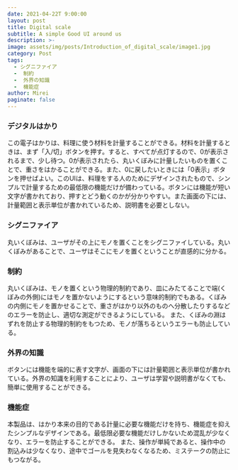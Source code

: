```yaml
---
date: 2021-04-22T 9:00:00
layout: post
title: Digital scale
subtitle: A simple Good UI around us
description: >-
image: assets/img/posts/Introduction_of_digital_scale/image1.jpg
category: Post
tags: 
  - シグニファイア
  -  制約
  -  外界の知識
  -  機能症
author: Mirei
paginate: false
---
```


### デジタルはかり
この電子はかりは、料理に使う材料を計量することができる。材料を計量するときは、まず「入/切」ボタンを押す。すると、すべてが点灯するので、0が表示されるまで、少し待つ。0が表示されたら、丸いくぼみに計量したいものを置くことで、重さをはかることができる。また、0に戻したいときには「0表示」ボタンを押せばよい。このUIは、料理をする人のためにデザインされたもので、シンプルで計量するための最低限の機能だけが備わっている。ボタンには機能が短い文字が書かれており、押すとどう動くのかが分かりやすい。また画面の下には、計量範囲と表示単位が書かれているため、説明書を必要としない。

### シグニファイア
丸いくぼみは、ユーザがその上にモノを置くことをシグニファイしている。丸いくぼみがあることで、ユーザはそこにモノを置くということが直感的に分かる。

### 制約
丸いくぼみは、モノを置くという物理的制約であり、皿にみたてることで端(くぼみの外側)にはモノを置かないようにするという意味的制約でもある。くぼみの内側にモノを置かせることで、重さがはかり以外のものへ分散したりするなどのエラーを防止し、適切な測定ができるようにしている。
また、くぼみの淵はずれを防止する物理的制約をもつため、モノが落ちるというエラーも防止している。

### 外界の知識
ボタンには機能を端的に表す文字が、画面の下には計量範囲と表示単位が書かれている。外界の知識を利用することにより、ユーザは学習や説明書がなくても、簡単に使用することができる。

### 機能症
本製品は、はかり本来の目的である計量に必要な機能だけを持ち、機能症を抑えたシンプルなデザインである。最低限必要な機能だけしかないため混乱が少なくなり、エラーを防止することができる。
また、操作が単純であると、操作中の割込みは少なくなり、途中でゴールを見失わなくなるため、ミステークの防止にもつながる。
